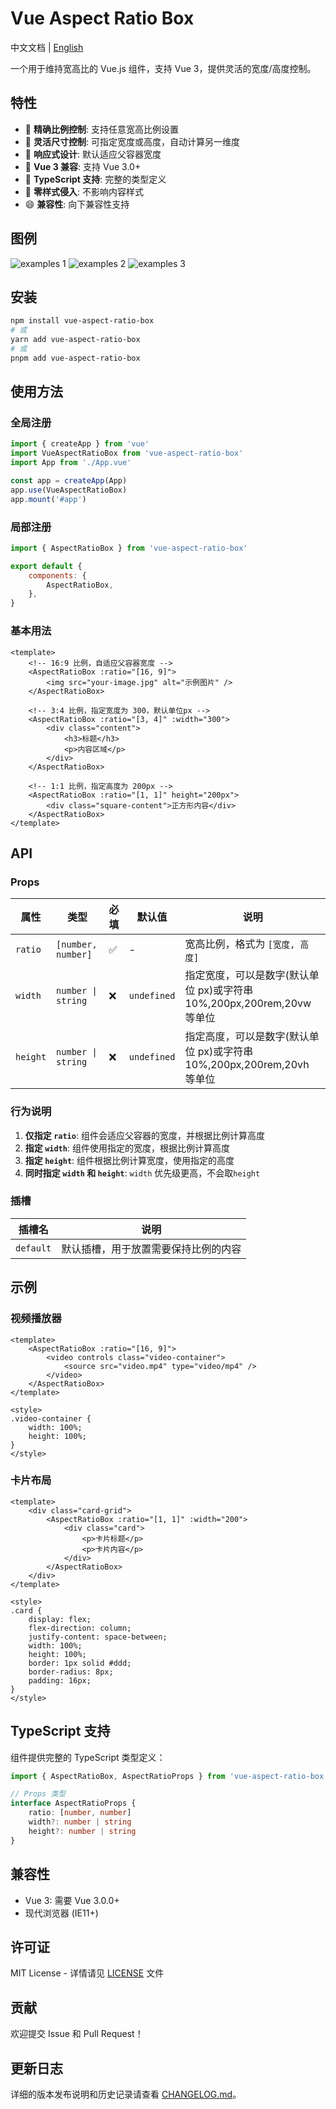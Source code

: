 # Vue Aspect Ratio Box

中文文档 | [English](./README.md)

一个用于维持宽高比的 Vue.js 组件，支持 Vue 3，提供灵活的宽度/高度控制。

## 特性

- 🎯 **精确比例控制**: 支持任意宽高比例设置
- 🔧 **灵活尺寸控制**: 可指定宽度或高度，自动计算另一维度
- 📱 **响应式设计**: 默认适应父容器宽度
- 🚀 **Vue 3 兼容**: 支持 Vue 3.0+
- 📝 **TypeScript 支持**: 完整的类型定义
- 🎨 **零样式侵入**: 不影响内容样式
- 😄 **兼容性**: 向下兼容性支持

## 图例

![examples 1](./examples/examples1.png)
![examples 2](./examples/examples2.png)
![examples 3](./examples/examples3.png)

## 安装

```bash
npm install vue-aspect-ratio-box
# 或
yarn add vue-aspect-ratio-box
# 或
pnpm add vue-aspect-ratio-box
```

## 使用方法

### 全局注册

```javascript
import { createApp } from 'vue'
import VueAspectRatioBox from 'vue-aspect-ratio-box'
import App from './App.vue'

const app = createApp(App)
app.use(VueAspectRatioBox)
app.mount('#app')
```

### 局部注册

```javascript
import { AspectRatioBox } from 'vue-aspect-ratio-box'

export default {
	components: {
		AspectRatioBox,
	},
}
```

### 基本用法

```vue
<template>
	<!-- 16:9 比例，自适应父容器宽度 -->
	<AspectRatioBox :ratio="[16, 9]">
		<img src="your-image.jpg" alt="示例图片" />
	</AspectRatioBox>

	<!-- 3:4 比例，指定宽度为 300，默认单位px -->
	<AspectRatioBox :ratio="[3, 4]" :width="300">
		<div class="content">
			<h3>标题</h3>
			<p>内容区域</p>
		</div>
	</AspectRatioBox>

	<!-- 1:1 比例，指定高度为 200px -->
	<AspectRatioBox :ratio="[1, 1]" height="200px">
		<div class="square-content">正方形内容</div>
	</AspectRatioBox>
</template>
```

## API

### Props

| 属性     | 类型               | 必填 | 默认值      | 说明                                                                   |
| -------- | ------------------ | ---- | ----------- | ---------------------------------------------------------------------- |
| `ratio`  | `[number, number]` | ✅   | -           | 宽高比例，格式为 `[宽度, 高度]`                                        |
| `width`  | `number \| string` | ❌   | `undefined` | 指定宽度，可以是数字(默认单位 px)或字符串 10%,200px,200rem,20vw 等单位 |
| `height` | `number \| string` | ❌   | `undefined` | 指定高度，可以是数字(默认单位 px)或字符串 10%,200px,200rem,20vh 等单位 |

### 行为说明

1. **仅指定 `ratio`**: 组件会适应父容器的宽度，并根据比例计算高度
2. **指定 `width`**: 组件使用指定的宽度，根据比例计算高度
3. **指定 `height`**: 组件根据比例计算宽度，使用指定的高度
4. **同时指定 `width` 和 `height`**: `width` 优先级更高，不会取`height`

### 插槽

| 插槽名    | 说明                                 |
| --------- | ------------------------------------ |
| `default` | 默认插槽，用于放置需要保持比例的内容 |

## 示例

### 视频播放器

```vue
<template>
	<AspectRatioBox :ratio="[16, 9]">
		<video controls class="video-container">
			<source src="video.mp4" type="video/mp4" />
		</video>
	</AspectRatioBox>
</template>

<style>
.video-container {
	width: 100%;
	height: 100%;
}
</style>
```

### 卡片布局

```vue
<template>
	<div class="card-grid">
		<AspectRatioBox :ratio="[1, 1]" :width="200">
			<div class="card">
				<p>卡片标题</p>
				<p>卡片内容</p>
			</div>
		</AspectRatioBox>
	</div>
</template>

<style>
.card {
	display: flex;
	flex-direction: column;
	justify-content: space-between;
	width: 100%;
	height: 100%;
	border: 1px solid #ddd;
	border-radius: 8px;
	padding: 16px;
}
</style>
```

## TypeScript 支持

组件提供完整的 TypeScript 类型定义：

```typescript
import { AspectRatioBox, AspectRatioProps } from 'vue-aspect-ratio-box'

// Props 类型
interface AspectRatioProps {
	ratio: [number, number]
	width?: number | string
	height?: number | string
}
```

## 兼容性

- Vue 3: 需要 Vue 3.0.0+
- 现代浏览器 (IE11+)

## 许可证

MIT License - 详情请见 [LICENSE](LICENSE) 文件

## 贡献

欢迎提交 Issue 和 Pull Request！

## 更新日志

详细的版本发布说明和历史记录请查看 [CHANGELOG.md](./CHANGELOG.md)。
